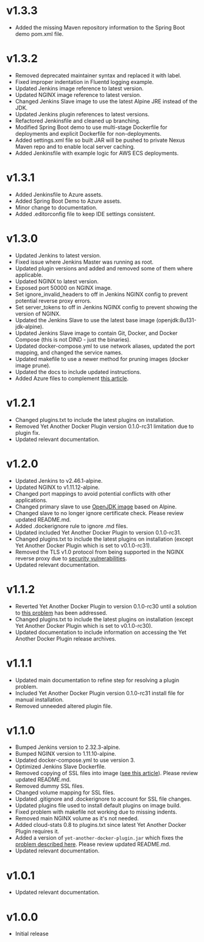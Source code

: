 # v1.3.3

- Added the missing Maven repository information to the Spring Boot demo pom.xml file.

# v1.3.2

- Removed deprecated maintainer syntax and replaced it with label.
- Fixed improper indentation in Fluentd logging example.
- Updated Jenkins image reference to latest version.
- Updated NGINX image reference to latest version.
- Changed Jenkins Slave image to use the latest Alpine JRE instead of the JDK.
- Updated Jenkins plugin references to latest versions.
- Refactored Jenkinsfile and cleaned up branching.
- Modified Spring Boot demo to use multi-stage Dockerfile for deployments and explicit Dockerfile for non-deployments.
- Added settings.xml file so built JAR will be pushed to private Nexus Maven repo and to enable local server caching.
- Added Jenkinsfile with example logic for AWS ECS deployments.

# v1.3.1

- Added Jenkinsfile to Azure assets.
- Added Spring Boot Demo to Azure assets.
- Minor change to documentation.
- Added .editorconfig file to keep IDE settings consistent.

# v1.3.0

- Updated Jenkins to latest version.
- Fixed issue where Jenkins Master was running as root.
- Updated plugin versions and added and removed some of them where applicable.
- Updated NGINX to latest version.
- Exposed port 50000 on NGINX image.
- Set ignore_invalid_headers to off in Jenkins NGINX config to prevent potential reverse proxy errors.
- Set server_tokens to off in Jenkins NGINX config to prevent showing the version of NGINX.
- Updated the Jenkins Slave to use the latest base image (openjdk:8u131-jdk-alpine).
- Updated Jenkins Slave image to contain Git, Docker, and Docker Compose (this is not DIND - just the binaries).
- Updated docker-compose.yml to use network aliases, updated the port mapping, and changed the service names.
- Updated makefile to use a newer method for pruning images (docker image prune).
- Updated the docs to include updated instructions.
- Added Azure files to complement [this article](https://danieleagle.com/2017/10/setting-up-a-private-cicd-solution-in-azure/).

# v1.2.1

- Changed plugins.txt to include the latest plugins on installation.
- Removed Yet Another Docker Plugin version 0.1.0-rc31 limitation due to plugin fix.
- Updated relevant documentation.

# v1.2.0

- Updated Jenkins to v2.46.1-alpine.
- Updated NGINX to v1.11.12-alpine.
- Changed port mappings to avoid potential conflicts with other applications.
- Changed primary slave to use [OpenJDK image](https://hub.docker.com/r/_/openjdk/) based on Alpine.
- Changed slave to no longer ignore certificate check. Please review updated README.md.
- Added .dockerignore rule to ignore .md files.
- Updated included Yet Another Docker Plugin to version 0.1.0-rc31.
- Changed plugins.txt to include the latest plugins on installation (except Yet Another Docker Plugin which is set to v0.1.0-rc31).
- Removed the TLS v1.0 protocol from being supported in the NGINX reverse proxy due to [security vulnerabilities](https://www.edgehosting.com/blog/2016/01/alternatives-for-tlsv1-and-sslv3-encryption/).
- Updated relevant documentation.

# v1.1.2

- Reverted Yet Another Docker Plugin to version 0.1.0-rc30 until a solution to [this problem](https://github.com/KostyaSha/yet-another-docker-plugin/issues/136) has been addressed.
- Changed plugins.txt to include the latest plugins on installation (except Yet Another Docker Plugin which is set to v0.1.0-rc30).
- Updated documentation to include information on accessing the Yet Another Docker Plugin release archives.

# v1.1.1

- Updated main documentation to refine step for resolving a plugin problem.
- Included Yet Another Docker Plugin version 0.1.0-rc31 install file for manual installation.
- Removed unneeded altered plugin file.

# v1.1.0

- Bumped Jenkins version to 2.32.3-alpine.
- Bumped NGINX version to 1.11.10-alpine.
- Updated docker-compose.yml to use version 3.
- Optimized Jenkins Slave Dockerfile.
- Removed copying of SSL files into image ([see this article](https://developer.atlassian.com/blog/2016/06/common-dockerfile-mistakes/)). Please review updated README.md.
- Removed dummy SSL files.
- Changed volume mapping for SSL files.
- Updated .gitignore and .dockerignore to account for SSL file changes.
- Updated plugins file used to install default plugins on image build.
- Fixed problem with makefile not working due to missing indents.
- Removed main NGINX volume as it's not needed.
- Added cloud-stats 0.8 to plugins.txt since latest Yet Another Docker Plugin requires it.
- Added a version of `yet-another-docker-plugin.jar` which fixes the [problem described here](https://github.com/KostyaSha/yet-another-docker-plugin/issues/132). Please review updated README.md.
- Updated relevant documentation.

# v1.0.1

- Updated relevant documentation.

# v1.0.0

- Initial release
